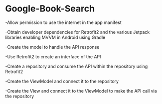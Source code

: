 # Google-Book-Search

-Allow permission to use the internet in the app manifest


-Obtain developer dependencies for Retrofit2 and the various Jetpack libraries enabling MVVM in Android using Gradle


-Create the model to handle the API response


-Use Retrofit2 to create an interface of the API


-Create a repository and consume the API within the repository using Retrofit2


-Create the ViewModel and connect it to the repository


-Create the View and connect it to the ViewModel to make the API call via the repository
